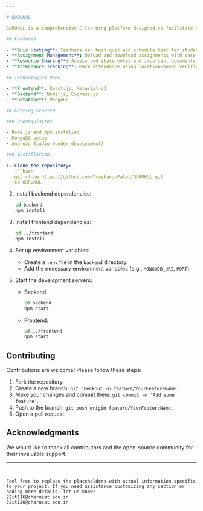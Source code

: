 ```yaml
---

# GURUKUL

GURUKUL is a comprehensive E-learning platform designed to facilitate seamless interaction between educators and learners. It offers features such as Quiz hosting, assignment uploads, note sharing, and attendance tracking.

## Features

- **Quiz Hosting**: Teachers can host quiz and schedule test for students.
- **Assignment Management**: Upload and download assignments with ease.
- **Resource Sharing**: Access and share notes and important documents.
- **Attendance Tracking**: Mark attendance using location-based verification.

## Technologies Used

- **Frontend**: React.js, Material-UI
- **Backend**: Node.js, Express.js
- **Database**: MongoDB

## Getting Started

### Prerequisites

- Node.js and npm installed
- MongoDB setup
- Android Studio (under development)

### Installation

1. Clone the repository:
   ```bash
   git clone https://github.com/Trushang-Patel/GURUKUL.git
   cd GURUKUL
   ```

2. Install backend dependencies:
   ```bash
   cd backend
   npm install
   ```

3. Install frontend dependencies:
   ```bash
   cd ../frontend
   npm install
   ```

4. Set up environment variables:
   - Create a `.env` file in the `backend` directory.
   - Add the necessary environment variables (e.g., `MONGODB_URI`, `PORT`).
5. Start the development servers:
   - Backend:
     ```bash
     cd backend
     npm start
     ```
   - Frontend:
     ```bash
     cd ../frontend
     npm start
     ```

## Contributing

Contributions are welcome! Please follow these steps:

1. Fork the repository.
2. Create a new branch: `git checkout -b feature/YourFeatureName`.
3. Make your changes and commit them: `git commit -m 'Add some feature'`.
4. Push to the branch: `git push origin feature/YourFeatureName`.
5. Open a pull request.

## Acknowledgments

We would like to thank all contributors and the open-source community for their invaluable support.

---
```


Feel free to replace the placeholders with actual information specific to your project. If you need assistance customizing any section or adding more details, let us know!
22it116@charusat.edu.in
22it120@charusat.edu.in


